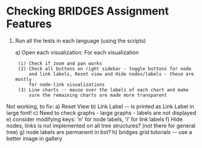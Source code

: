 # Checking BRIDGES Assignment Features

1. Run all the tests in each language (using the scripts)

	a) Open each visualization. For each visualization

		(i) Check if zoom and pan works 
		(2) Check all buttons on right sidebar - toggle buttons for node
			and link labels, Reset view and Hide nodes/labels - these are mostly
			for node-link visualizations
		(3) Line charts -- mouse over the labels of each chart and make 
			sure the remaining charts are made more transparent

Not working, to fix:
	a) Reset View
	b) Link Label -- is printed as Link Label in large font!
	c) Need to check graphs - large graphs - labels are not displayed
	e) consider modifying keys: 'n' for node labels, 'l' for link labels
	f) Hide nodes, links is not implemented on all tree structures? (not there for
		general tree)
	g) node labels are permanent in bst?
	h) bridges grid tutorials -- use a better image in gallery

